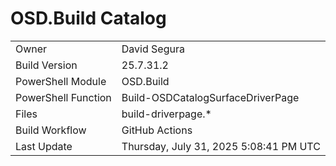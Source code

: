﻿# OSD.Build Catalog

| | |
|-|-|
| Owner | David Segura |
| Build Version | 25.7.31.2 |
| PowerShell Module | OSD.Build |
| PowerShell Function | Build-OSDCatalogSurfaceDriverPage |
| Files | build-driverpage.* |
| Build Workflow | GitHub Actions |
| Last Update | Thursday, July 31, 2025 5:08:41 PM UTC |
